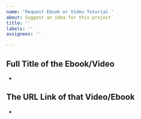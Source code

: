 ```yaml
---
name: 'Request Ebook or Video Tutorial '
about: Suggest an idea for this project
title: ''
labels: ''
assignees: ''

---
```


## Full Title of the Ebook/Video
-

## The URL Link of that Video/Ebook 
-
